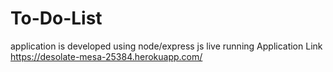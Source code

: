 # To-Do-List
application is developed using node/express js
live running Application Link https://desolate-mesa-25384.herokuapp.com/
